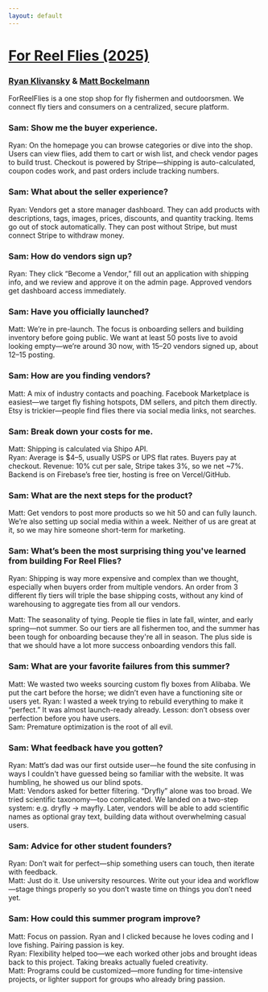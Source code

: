 ```yaml
---
layout: default
---
```


# [For Reel Flies (2025)](https://forreelflies.com)
### [Ryan Klivansky](https://www.linkedin.com/in/ryan-klivansky/) & [Matt Bockelmann](https://www.linkedin.com/in/matthew-bockelmann-40107b251/)

ForReelFlies is a one stop shop for fly fishermen and outdoorsmen. We connect fly tiers and consumers on a centralized, secure platform.

### Sam: Show me the buyer experience.  
Ryan: On the homepage you can browse categories or dive into the shop. Users can view flies, add them to cart or wish list, and check vendor pages to build trust. Checkout is powered by Stripe—shipping is auto-calculated, coupon codes work, and past orders include tracking numbers.  
### Sam: What about the seller experience?  
Ryan: Vendors get a store manager dashboard. They can add products with descriptions, tags, images, prices, discounts, and quantity tracking. Items go out of stock automatically. They can post without Stripe, but must connect Stripe to withdraw money.  

### Sam: How do vendors sign up?  
Ryan: They click “Become a Vendor,” fill out an application with shipping info, and we review and approve it on the admin page. Approved vendors get dashboard access immediately.  

### Sam: Have you officially launched?  
Matt: We’re in pre-launch. The focus is onboarding sellers and building inventory before going public. We want at least 50 posts live to avoid looking empty—we’re around 30 now, with 15–20 vendors signed up, about 12–15 posting.  

### Sam: How are you finding vendors?  
Matt: A mix of industry contacts and poaching. Facebook Marketplace is easiest—we target fly fishing hotspots, DM sellers, and pitch them directly. Etsy is trickier—people find flies there via social media links, not searches.  

### Sam: Break down your costs for me. 
Matt: Shipping is calculated via Shipo API.  
Ryan: Average is $4–5, usually USPS or UPS flat rates. Buyers pay at checkout. Revenue: 10% cut per sale, Stripe takes 3%, so we net ~7%. Backend is on Firebase’s free tier, hosting is free on Vercel/GitHub.  

### Sam: What are the next steps for the product?
Matt: Get vendors to post more products so we hit 50 and can fully launch. We’re also setting up social media within a week. Neither of us are great at it, so we may hire someone short-term for marketing.  

### Sam: What’s been the most surprising thing you've learned from building For Reel Flies?  
Ryan: Shipping is way more expensive and complex than we thought, especially when buyers order from multiple vendors. An order from 3 different fly tiers will triple the base shipping costs, without any kind of warehousing to aggregate ties from all our vendors.

Matt: The seasonality of tying. People tie flies in late fall, winter, and early spring—not summer.  So our tiers are all fishermen too, and the summer has been tough for onboarding because they're all in season.  The plus side is that we should have a lot more success onboarding vendors this fall.

### Sam: What are your favorite failures from this summer?
Matt: We wasted two weeks sourcing custom fly boxes from Alibaba. We put the cart before the horse; we didn’t even have a functioning site or users yet.
Ryan: I wasted a week trying to rebuild everything to make it “perfect.” It was almost launch-ready already. Lesson: don’t obsess over perfection before you have users.  
Sam: Premature optimization is the root of all evil.

### Sam: What feedback have you gotten?  
Ryan: Matt’s dad was our first outside user—he found the site confusing in ways I couldn't have guessed being so familiar with the website.  It was humbling, he showed us our blind spots.  
Matt: Vendors asked for better filtering. “Dryfly” alone was too broad. We tried scientific taxonomy—too complicated. We landed on a two-step system: e.g. dryfly → mayfly. Later, vendors will be able to add scientific names as optional gray text, building data without overwhelming casual users.  

### Sam: Advice for other student founders?  
Ryan: Don’t wait for perfect—ship something users can touch, then iterate with feedback.  
Matt: Just do it. Use university resources. Write out your idea and workflow—stage things properly so you don’t waste time on things you don’t need yet.  

### Sam: How could this summer program improve?  
Matt: Focus on passion. Ryan and I clicked because he loves coding and I love fishing. Pairing passion is key.  
Ryan: Flexibility helped too—we each worked other jobs and brought ideas back to this project. Taking breaks actually fueled creativity.  
Matt: Programs could be customized—more funding for time-intensive projects, or lighter support for groups who already bring passion.  